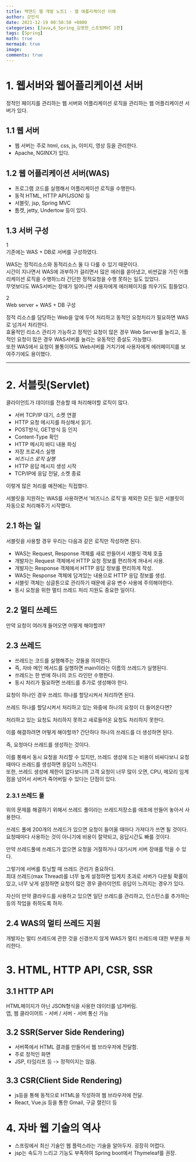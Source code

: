 ```yaml
---
title: 백엔드 웹 개발 노트1 - 웹 애플리케이션 이해
author: 강민석
date: 2021-12-19 00:50:50 +0800
categories: [Java,6_Spring_김영한_스프링MVC 1편]
tags: [Spring]
math: true
mermaid: true
image: 
comments: true
---
```


# 1. 웹서버와 웹어플리케이션 서버

정적인 페이지를 관리하는 웹 서버와 어플리케이션 로직을 관리하는 웹 어플리케이션 서버가 있다.

## 1.1 웹 서버

- 웹 서버는 주로 html, css, js, 이미지, 영상 등을 관리한다.
- Apache, NGINX가 있다.

## 1.2 웹 어플리케이션 서버(WAS)

- 프로그램 코드를 실행해서 어플리케이션 로직을 수행한다.
- 동적 HTML, HTTP API(JSON) 등
- 서블릿, jsp, Spring MVC
- 톰캣, jetty, Undertow 등이 있다.


## 1.3 서버 구성
1  
기존에는 WAS + DB로 서버를 구성하였다.

WAS는 정적리소스와 동적리소스 둘 다 다룰 수 있기 때문이다.  
시간이 지나면서 WAS에 과부하가 걸리면서 많은 에러를 쏟아냈고, 비싼값을 가진 어플리케이션 로직을 수행하느라 간단한 정적요청을 수행 못하는 일도 있었다.  
무엇보다도 WAS서버는 장애가 일어나면 사용자에게 에러페이지를 띄우기도 힘들었다.

2  
Web server + WAS + DB 구성

정적 리소스를 담당하는 Web을 앞에 두어 처리하고 동적인 요청처리가 필요하면 WAS로 넘겨서 처리한다.  
효율적인 리소스 관리가 가능하고 정적인 요청이 많은 경우 Web Server를 늘리고, 동적인 요청이 많은 경우 WAS서버를 늘리는 유동적인 증설도 가능했다.  
또한 WAS에서 요청이 불통이어도 Web서버를 거치기에 사용자에게 에러페이지를 보여주기에도 용이했다.

-----  

# 2. 서블릿(Servlet)

클라이언트가 데이터를 전송할 때 처리해야할 로직이 많다.

- 서버 TCP/IP 대기, 소켓 연결
- HTTP 요청 메시지를 파싱해서 읽기.
- POST방식, GET방식 등 인지
- Content-Type 확인
- HTTP 메시지 바디 내용 파싱 
- 저장 프로세스 실행
- *비즈니스 로직 실행*
- HTTP 응답 메시지 생성 시작
- TCP/IP에 응답 전달, 소켓 종료

이렇게 많은 처리를 예전에는 직접했다.

서블릿을 지원하는 WAS를 사용하면서 '비즈니스 로직'을 제외한 모든 일은 서블릿이 자동으로 처리해주기 시작했다.

## 2.1 하는 일

서블릿을 사용할 경우 우리는 다음과 같은 로직만 작성하면 된다.
- WAS는 Request, Response 객체를 새로 만들어서 서블릿 객체 호출
- 개발자는 Request 객체에서 HTTP 요청 정보를 편리하게 꺼내서 사용.
- 개발자는 Response 객체에서 HTTP 응답 정보를 편리하게 작성.
- WAS는 Response 객체에 담겨있는 내용으로 HTTP 응답 정보를 생성.
- 서블릿 객체는 싱글톤으로 관리하기 때문에 공유 변수 사용에 주의해야한다.
- 동시 요청을 위한 멀티 쓰레드 처리 지원도 중요한 일이다.

## 2.2 멀티 쓰레드

만약 요청이 여러개 들어오면 어떻게 해야할까?

## 2.3 쓰레드  

- 쓰레드는 코드를 실행해주는 것들을 의미한다.
- 즉, 자바 메인 메서드를 실행하면 main이라는 이름의 쓰레드가 실행된다.
- 쓰레드는 한 번에 하나의 코드 라인만 수행한다.
- 동시 처리가 필요하면 쓰레드를 추가로 생성해야 한다.

요청이 하나인 경우 쓰레드 하나를 할당시켜서 처리하면 된다.

쓰레드 하나를 할당시켜서 처리하고 있는 와중에 하나의 요청이 더 들어온다면?

처리하고 있는 요청도 처리하지 못하고 새로들어온 요청도 처리하지 못한다.

이를 해결하려면 어떻게 해야할까?
간단하다 하나의 쓰레드를 더 생성하면 된다.

즉, 요청마다 쓰레드를 생성하는 것이다.

이를 통해서 동시 요청을 처리할 수 있지만, 쓰레드 생성에 드는 비용이 비싸다보니 요청때마다 쓰레드를 생성하면 응답이 느려진다.  
또한, 쓰레드 생성에 제한이 없다보니까 고객 요청이 너무 많이 오면, CPU, 메모리 임계점을 넘어서 서버가 죽어버릴 수 있다는 단점이 있다.

### 2.3.1 쓰레드 풀

위의 문제를 해결하기 위해서 쓰레드 풀이라는 쓰레드저장소를 애초에 만들어 놓아서 사용한다.

쓰레드 풀에 200개의 쓰레드가 있으면 요청이 들어올 때마다 가져다가 쓰면 될 것이다. 요청때마다 사용하는 것이 아니기에 비용이 절약되고, 응답시간도 빠를 것이다.

만약 쓰레드풀에 쓰레드가 없으면 요청을 거절하거나 대기시켜 서버 장애를 막을 수 있다.

그렇기에 서버를 튜닝할 때 쓰레드 관리가 중요하다.  
최대 쓰레드(max Thread)를 너무 높게 설정하면 임계치 초과로 서버가 다운될 확률이 있고, 너무 낮게 설정하면 요청이 많은 경우 클라이언트 응답이 느려지는 경우가 있다.  

자신이 만약 클라우드를 사용하고 있으면 일단 쓰레드를 관리하고, 인스턴스를 추가하는 등의 작업을 취하도록 하자.

## 2.4 WAS의 멀티 쓰레드 지원

개발자는 멀티 쓰레드에 관한 것을 신경쓰지 않게 WAS가 멀티 쓰레드에 대한 부분을 처리한다.  

# 3. HTML, HTTP API, CSR, SSR

## 3.1 HTTP API

HTML페이지가 아닌 JSON형식을 사용한 데이터를 넘겨버림.  
앱, 웹 클라이어트 - 서버 / 서버 - 서버 통신 가능

## 3.2 SSR(Server Side Rendering)

- 서버쪽에서 HTML 결과를 만들어서 웹 브라우저에 전달함.
- 주로 정적인 화면
- JSP, 타임리프 등 -> 정적이지는 않음.

## 3.3 CSR(Client Side Rendering)

- js등을 통해 동적으로 HTML을 작성하여 웹 브라우저에 전달.
- React, Vue.js 등을 통한 Gmail, 구글 캘린더 등 

# 4. 자바 웹 기술의 역사

- 스프링에서 최신 기술인 웹 플럭스라는 기술을 알아두자. 굉장히 어렵다.
- jsp는 속도가 느리고 기능도 부족하여 Spring boot에서 Thymeleaf를 권장.



